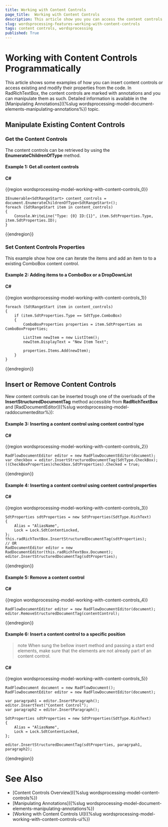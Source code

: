 ```yaml
---
title: Working with Content Controls
page_title:  Working with Content Controls
description: This article show you you can access the content controls in code
slug: wordsprocessing-features-working-with-content-controls
tags: content controls, wordsprocessing
published: True
---
```


# Working with Content Controls Programmatically

This article shows some examples of how you can insert content controls or access existing and modify their properties from the code. In RadRichTextBox, the content controls are marked with annotations and you can manipulate them as such. Detailed information is available in the [Manipulating Annotations]({%slug wordsprocessing-model-document-elements-manipulating-annotations%}) topic.

## Manipulate Existing Content Controls

### Get the Content Controls 

The content controls can be retrieved by using the __EnumerateChildrenOfType__ method.

#### Example 1: Get all content controls

#### __C#__

{{region wordsprocessing-model-working-with-content-controls_0}}

    IEnumerable<SdtRangeStart> content_controls = document.EnumerateChildrenOfType<SdtRangeStart>();
    foreach (SdtRangeStart item in content_controls)
    {
        Console.WriteLine("Type: {0} ID:{1}", item.SdtProperties.Type, item.SdtProperties.ID);
    }

{{endregion}}

### Set Content Controls Properties

This example show how one can iterate the items and add an item to to a existing ComboBox content control. 

#### Example 2: Adding items to a ComboBox or a DropDownList

#### __C#__

{{region wordsprocessing-model-working-with-content-controls_1}}

    foreach (SdtRangeStart item in content_controls)
    {
        if (item.SdtProperties.Type == SdtType.ComboBox)
        {
            ComboBoxProperties properties = item.SdtProperties as ComboBoxProperties;

            ListItem newItem = new ListItem();
            newItem.DisplayText = "New Item Text";

            properties.Items.Add(newItem);
        }
    }
{{endregion}}

## Insert or Remove Content Controls

New content controls can be inserted trough one of the overloads of the **InsertStructuredDocumentTag** method accessible from **RadRichTextBox** and [RadDocumentEditor]({%slug wordsprocessing-model-raddocumenteditor%}):

#### Example 3: Inserting a content control using content control type

#### __C#__

{{region wordsprocessing-model-working-with-content-controls_2}}

    RadFlowDocumentEditor editor = new RadFlowDocumentEditor(document);
    var checkbox = editor.InsertStructuredDocumentTag(SdtType.CheckBox);
    ((CheckBoxProperties)checkbox.SdtProperties).Checked = true;
{{endregion}}

#### Example 4: Inserting a content control using content control properties

#### __C#__

{{region wordsprocessing-model-working-with-content-controls_3}}

    SdtProperties sdtProperties = new SdtProperties(SdtType.RichText)
    {
        Alias = "AliasName",
        Lock = Lock.SdtContentLocked,
    };
    this.radRichTextBox.InsertStructuredDocumentTag(sdtProperties);
    // OR
    RadDocumentEditor editor = new RadDocumentEditor(this.radRichTextBox.Document);
    editor.InsertStructuredDocumentTag(sdtProperties);
{{endregion}}

#### Example 5: Remove a content control

#### __C#__

{{region wordsprocessing-model-working-with-content-controls_4}}

    RadFlowDocumentEditor editor = new RadFlowDocumentEditor(document);
    editor.RemoveStructuredDocumentTag(contentControl); 

{{endregion}}

#### Example 6: Insert a content control to a specific position

>note When sung the bellow insert method and passing a start end elements, make sure that the elements are not already part of an content control. 

#### __C#__

{{region wordsprocessing-model-working-with-content-controls_5}}

    RadFlowDocument document = new RadFlowDocument();
    RadFlowDocumentEditor editor = new RadFlowDocumentEditor(document);

    var paragrpah1 = editor.InsertParagraph();
    editor.InsertText("Content Control");
    var paragraph2 = editor.InsertParagraph();

    SdtProperties sdtProperties = new SdtProperties(SdtType.RichText)
    {
        Alias = "AliasName",
        Lock = Lock.SdtContentLocked,
    };

    editor.InsertStructuredDocumentTag(sdtProperties, paragrpah1, paragraph2);

{{endregion}}

# See Also
* [Content Controls Overview]({%slug wordsprocessing-model-content-controls%})
* [Manipulating Annotations]({%slug wordsprocessing-model-document-elements-manipulating-annotations%})
* [Working with Content Controls UI]({%slug wordsprocessing-model-working-with-content-controls-ui%})
